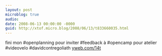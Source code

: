 ```yaml
---
layout: post
microblog: true
audio: 
date: 2008-06-13 00:00:00 -0000
guid: http://xtof.micro.blog/2008/06/13/t833660035.html
---
```

fini mon #openplanning pour inviter #feedback à #opencamp pour atelier #videovelo #davidcontregoliath [yweb.com/14t](http://yweb.com/14t)
